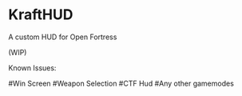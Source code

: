 # KraftHUD

A custom HUD for Open Fortress

(WIP)

Known Issues:

#Win Screen
#Weapon Selection
#CTF Hud
#Any other gamemodes
